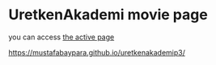 # UretkenAkademi movie page  

you can access [the active page](https://mustafabaypara.github.io/uretkenakademip3/)  

https://mustafabaypara.github.io/uretkenakademip3/  

